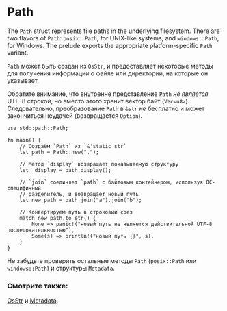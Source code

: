 # Path

The `Path` struct represents file paths in the underlying filesystem. There are
two flavors of `Path`: `posix::Path`, for UNIX-like systems, and
`windows::Path`, for Windows. The prelude exports the appropriate
platform-specific `Path` variant.

`Path` может быть создан из `OsStr`, и 
предоставляет некоторые методы для получения информации о 
файле или директории, на которые он указывает.

Обратите внимание, что внутренне представление 
`Path` *не является* UTF-8 строкой, но вместо 
этого хранит вектор байт (`Vec<u8>`). 
Следовательно, преобразование `Path` в 
`&str` *не* бесплатно и может закончиться 
неудачей (возвращается `Option`).

```rust,editable
use std::path::Path;

fn main() {
    // Создаём `Path` из `&'static str`
    let path = Path::new(".");

    // Метод `display` возвращает показываемую структуру
    let _display = path.display();

    // `join` соединяет `path` с байтовым контейнером, используя ОС-специфичный
    // разделитель, и возвращает новый путь
    let new_path = path.join("a").join("b");

    // Конвертируем путь в строковый срез
    match new_path.to_str() {
        None => panic!("новый путь не является действительной UTF-8 последовательностью"),
        Some(s) => println!("новый путь {}", s),
    }
}

```

Не забудьте проверить остальные методы `Path`
(`posix::Path` или `windows::Path`) и
структуры `Metadata`.

### Смотрите также:

[OsStr](https://doc.rust-lang.org/std/ffi/struct.OsStr.html) и [Metadata](https://doc.rust-lang.org/std/fs/struct.Metadata.html).
